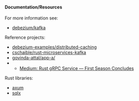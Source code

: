 #### Documentation/Resources
For more information see:
- [debezium/kafka](https://hub.docker.com/r/debezium/kafka)

Reference projects:
- [debezium-examples/distributed-caching](https://github.com/debezium/debezium-examples/blob/main/distributed-caching/README.md)
- [cschaible/rust-microservices-kafka](https://github.com/cschaible/rust-microservices-kafka/blob/master/README.md)
- [govinda-attal/app-a/](https://github.com/govinda-attal/app-a/blob/main/README.md)
- - [Medium: Rust gRPC Service — First Season Concludes](https://medium.com/@govinda.attal/rust-grpc-service-first-season-concludes-9b077421a303)

Rust libraries:
- [axum](https://github.com/tokio-rs/axum)
- [sqlx](https://github.com/launchbadge/sqlx/blob/main/README.md)